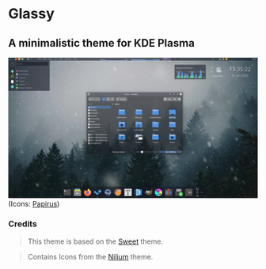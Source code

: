 # Glassy
## A minimalistic theme for KDE Plasma 

![Glassy preview](preview/preview.png)
  (Icons: [Papirus](https://github.com/PapirusDevelopmentTeam/papirus-icon-theme))

### Credits
> This theme is based on the [Sweet](https://store.kde.org/p/1294174) theme.

> Contains Icons from the [Nilium](https://www.pling.com/p/1226329/) theme.
